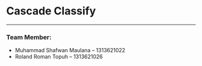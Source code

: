 # Cascade Classify
----------------------
### Team Member:

- Muhammad Shafwan Maulana   – 1313621022
- Roland Roman Topuh   – 1313621026